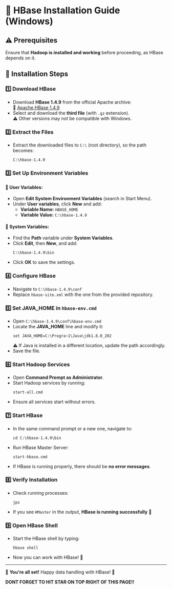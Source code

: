 # 🚀 HBase Installation Guide (Windows)

## ⚠️ Prerequisites
Ensure that **Hadoop is installed and working** before proceeding, as HBase depends on it.

## 📌 Installation Steps

### 1️⃣ Download HBase
- Download **HBase 1.4.9** from the official Apache archive:  
  🔗 [Apache HBase 1.4.9](https://archive.apache.org/dist/hbase/1.4.9/)  
- Select and download the **third file** (with `.gz` extension).  
  ⚠️ Other versions may not be compatible with Windows.

### 2️⃣ Extract the Files
- Extract the downloaded files to `C:\` (root directory), so the path becomes:
  ```
  C:\hbase-1.4.9
  ```

### 3️⃣ Set Up Environment Variables
#### 🔹 User Variables:
- Open **Edit System Environment Variables** (search in Start Menu).
- Under **User variables**, click **New** and add:
  - **Variable Name:** `HBASE_HOME`
  - **Variable Value:** `C:\hbase-1.4.9`

#### 🔹 System Variables:
- Find the **Path** variable under **System Variables**.
- Click **Edit**, then **New**, and add:
  ```
  C:\hbase-1.4.9\bin
  ```
- Click **OK** to save the settings.

### 4️⃣ Configure HBase
- Navigate to `C:\hbase-1.4.9\conf`
- Replace `hbase-site.xml` with the one from the provided repository.

### 5️⃣ Set JAVA_HOME in `hbase-env.cmd`
- Open `C:\hbase-1.4.9\conf\hbase-env.cmd`
- Locate the **JAVA_HOME** line and modify it:
  ```
  set JAVA_HOME=C:\Progra~1\Java\jdk1.8.0_202
  ```
  ⚠️ If Java is installed in a different location, update the path accordingly.
- Save the file.

### 6️⃣ Start Hadoop Services
- Open **Command Prompt as Administrator**.
- Start Hadoop services by running:
  ```
  start-all.cmd
  ```
- Ensure all services start without errors.

### 7️⃣ Start HBase
- In the same command prompt or a new one, navigate to:
  ```
  cd C:\hbase-1.4.9\bin
  ```
- Run HBase Master Server:
  ```
  start-hbase.cmd
  ```
- If HBase is running properly, there should be **no error messages**.

### 8️⃣ Verify Installation
- Check running processes:
  ```
  jps
  ```
- If you see `HMaster` in the output, **HBase is running successfully** 🎉

### 9️⃣ Open HBase Shell
- Start the HBase shell by typing:
  ```
  hbase shell
  ```
- Now you can work with HBase! 🚀

---
🎯 **You're all set!** Happy data handling with HBase! 🎉

**DONT FORGET TO HIT STAR ON TOP RIGHT OF THIS PAGE!!**
